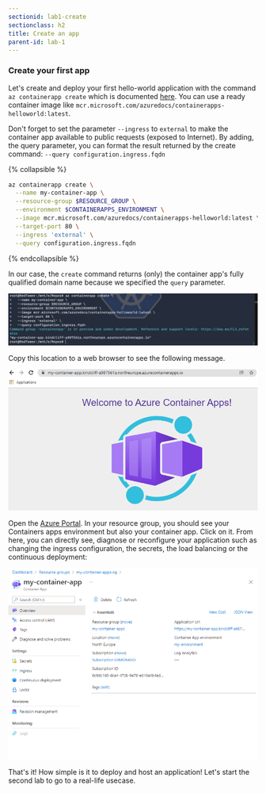 ```yaml
---
sectionid: lab1-create
sectionclass: h2
title: Create an app
parent-id: lab-1
---
```



### Create your first app

Let's create and deploy your first hello-world application with the command `az containerapp create` which is documented [here](https://docs.microsoft.com/fr-fr/cli/azure/container). You can use a ready container image like `mcr.microsoft.com/azuredocs/containerapps-helloworld:latest`.

Don't forget to set the parameter `--ingress` to `external` to make the container app available to public requests (exposed to Internet). By adding, the query parameter, you can format the result returned by the create command: `--query configuration.ingress.fqdn`

{% collapsible %}

``` bash
az containerapp create \
  --name my-container-app \
  --resource-group $RESOURCE_GROUP \
  --environment $CONTAINERAPPS_ENVIRONMENT \
  --image mcr.microsoft.com/azuredocs/containerapps-helloworld:latest \
  --target-port 80 \
  --ingress 'external' \
  --query configuration.ingress.fqdn
```

{% endcollapsible %}

In our case, the `create` command returns (only) the container app's fully qualified domain name because we specified the `query` parameter.

![Create an with the console](/media/lab1/create-app.png)

Copy this location to a web browser to see the following message.

![Running app](/media/lab1/running-app.png)

Open the [Azure Portal](https://portal.azure.com). In your resource group, you should see your Containers apps environment but also your container app. Click on it.
From here, you can directly see, diagnose or reconfigure your application such as changing the ingress configuration, the secrets, the load balancing or the continuous deployment:

![App in Azure](/media/lab1/created-app-in-azure.png)

That's it! How simple is it to deploy and host an application! Let's start the second lab to go to a real-life usecase.
